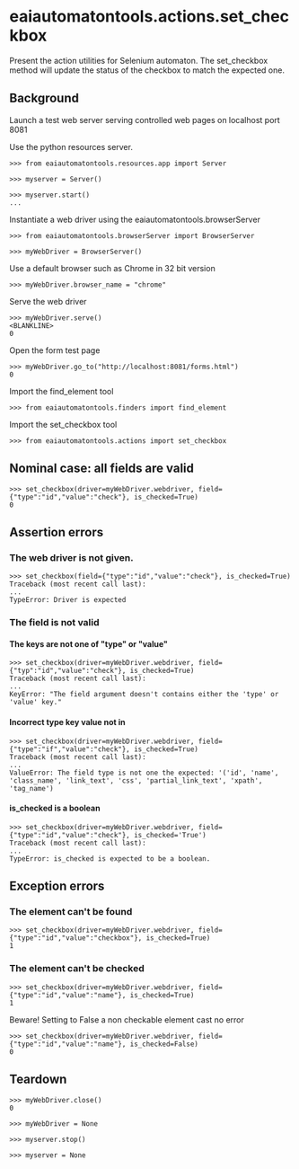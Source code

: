 # eaiautomatontools.actions.set_checkbox

Present the action utilities for Selenium automaton.
The set_checkbox method will update the status of the checkbox to match the expected one.

## Background

Launch a test web server serving controlled web pages on localhost port 8081

Use the python resources server.

    >>> from eaiautomatontools.resources.app import Server

    >>> myserver = Server()

    >>> myserver.start()
    ...

Instantiate a web driver using the eaiautomatontools.browserServer

    >>> from eaiautomatontools.browserServer import BrowserServer

    >>> myWebDriver = BrowserServer()

Use a default browser such as Chrome in 32 bit version

    >>> myWebDriver.browser_name = "chrome"


Serve the web driver

    >>> myWebDriver.serve()
    <BLANKLINE>
    0
  
  

Open the form test page

    >>> myWebDriver.go_to("http://localhost:8081/forms.html")
    0

Import the find_element tool

    >>> from eaiautomatontools.finders import find_element

Import the set_checkbox tool

    >>> from eaiautomatontools.actions import set_checkbox

## Nominal case: all fields are valid

    >>> set_checkbox(driver=myWebDriver.webdriver, field={"type":"id","value":"check"}, is_checked=True)
    0

## Assertion errors

### The web driver is not given.

    >>> set_checkbox(field={"type":"id","value":"check"}, is_checked=True)
    Traceback (most recent call last):
    ...
    TypeError: Driver is expected

### The field is not valid

#### The keys are not one of "type" or "value"

    >>> set_checkbox(driver=myWebDriver.webdriver, field={"typ":"id","value":"check"}, is_checked=True)
    Traceback (most recent call last):
    ...
    KeyError: "The field argument doesn't contains either the 'type' or 'value' key."

#### Incorrect type key value not in

    >>> set_checkbox(driver=myWebDriver.webdriver, field={"type":"if","value":"check"}, is_checked=True)
    Traceback (most recent call last):
    ...
    ValueError: The field type is not one the expected: '('id', 'name', 'class_name', 'link_text', 'css', 'partial_link_text', 'xpath', 'tag_name')

#### is_checked is a boolean

    >>> set_checkbox(driver=myWebDriver.webdriver, field={"type":"id","value":"check"}, is_checked='True')
    Traceback (most recent call last):
    ...
    TypeError: is_checked is expected to be a boolean.

## Exception errors

### The element can't be found

    >>> set_checkbox(driver=myWebDriver.webdriver, field={"type":"id","value":"checkbox"}, is_checked=True)
    1

### The element can't be checked

    >>> set_checkbox(driver=myWebDriver.webdriver, field={"type":"id","value":"name"}, is_checked=True)
    1

Beware! Setting to False a non checkable element cast no error

    >>> set_checkbox(driver=myWebDriver.webdriver, field={"type":"id","value":"name"}, is_checked=False)
    0

## Teardown

    >>> myWebDriver.close()
    0

    >>> myWebDriver = None

    >>> myserver.stop()

    >>> myserver = None
